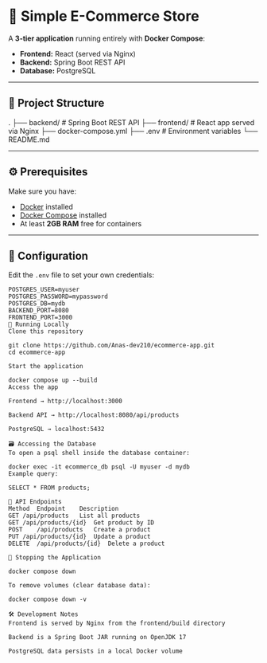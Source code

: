 # 🛒 Simple E-Commerce Store

A **3-tier application** running entirely with **Docker Compose**:

- **Frontend:** React (served via Nginx)
- **Backend:** Spring Boot REST API
- **Database:** PostgreSQL

---

## 📂 Project Structure

.
├── backend/ # Spring Boot REST API
├── frontend/ # React app served via Nginx
├── docker-compose.yml
├── .env # Environment variables
└── README.md

---

## ⚙️ Prerequisites

Make sure you have:

- [Docker](https://docs.docker.com/get-docker/) installed  
- [Docker Compose](https://docs.docker.com/compose/install/) installed  
- At least **2GB RAM** free for containers

---

## 🔑 Configuration

Edit the `.env` file to set your own credentials:

```env
POSTGRES_USER=myuser
POSTGRES_PASSWORD=mypassword
POSTGRES_DB=mydb
BACKEND_PORT=8080
FRONTEND_PORT=3000
🚀 Running Locally
Clone this repository

git clone https://github.com/Anas-dev210/ecommerce-app.git
cd ecommerce-app

Start the application

docker compose up --build
Access the app

Frontend → http://localhost:3000

Backend API → http://localhost:8080/api/products

PostgreSQL → localhost:5432

🗃 Accessing the Database
To open a psql shell inside the database container:

docker exec -it ecommerce_db psql -U myuser -d mydb
Example query:

SELECT * FROM products;

📡 API Endpoints
Method	Endpoint	Description
GET	/api/products	List all products
GET	/api/products/{id}	Get product by ID
POST	/api/products	Create a product
PUT	/api/products/{id}	Update a product
DELETE	/api/products/{id}	Delete a product

🛑 Stopping the Application

docker compose down

To remove volumes (clear database data):

docker compose down -v

🛠 Development Notes
Frontend is served by Nginx from the frontend/build directory

Backend is a Spring Boot JAR running on OpenJDK 17

PostgreSQL data persists in a local Docker volume
